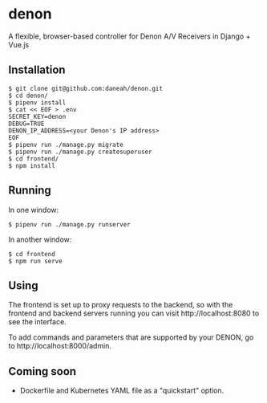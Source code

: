 # denon

A flexible, browser-based controller for Denon A/V Receivers in Django + Vue.js


## Installation

```shell
$ git clone git@github.com:daneah/denon.git
$ cd denon/
$ pipenv install
$ cat << EOF > .env
SECRET_KEY=denon
DEBUG=TRUE
DENON_IP_ADDRESS=<your Denon's IP address>
EOF
$ pipenv run ./manage.py migrate
$ pipenv run ./manage.py createsuperuser
$ cd frontend/
$ npm install
```


## Running

In one window:

```shell
$ pipenv run ./manage.py runserver
```

In another window:

```shell
$ cd frontend
$ npm run serve
```


## Using

The frontend is set up to proxy requests to the backend,
so with the frontend and backend servers running
you can visit http://localhost:8080 to see the interface.

To add commands and parameters that are supported by your DENON,
go to http://localhost:8000/admin.


## Coming soon

* Dockerfile and Kubernetes YAML file as a "quickstart" option.
